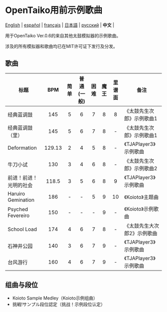 # OpenTaiko用前示例歌曲
[English](https://github.com/ExpedicHabbet/FormerSampleSongsForOpenTaiko/blob/main/README.md) |
[español](https://github.com/ExpedicHabbet/FormerSampleSongsForOpenTaiko/blob/main/LEEME.md) |
[français](https://github.com/ExpedicHabbet/FormerSampleSongsForOpenTaiko/blob/main/LISEZMOI.md) |
[日本語](https://github.com/ExpedicHabbet/FormerSampleSongsForOpenTaiko/blob/main/README-JA.md) |
[русский](https://github.com/ExpedicHabbet/FormerSampleSongsForOpenTaiko/blob/main/README-RU.md) |
__中文__ |

用于OpenTaiko Ver.0.6的来自其他太鼓模拟器的示例歌曲。

涉及的所有模拟器和歌曲均已在MIT许可证下发行及分发。
## 歌曲
| 标题                   | BPM | 简单 | 普通(一般) | 困难 | 魔王 | 里谱面 | 备注     |
| ---------------------- |:---:|:----:|:------:|:----:|:-------:|:-----:| ---------- |
| 经典蓝调鼓             | 145    | 5 | 6 | 7 | 8 |  8 | 《太鼓先生次郎》示例歌曲1   |
| 经典蓝调鼓（里）       | 145    | 5 | 6 | 7 | 8 |  - | 《太鼓先生次郎》示例歌曲1   |
| Deformation            | 129.13 | 2 | 4 | 5 | 8 |  - | 《TJAPlayer3》示例歌曲      |
| 牛刀小试               | 130    | 3 | 4 | 6 | 8 |  - | 《太鼓先生次郎》示例歌曲2   |
| 前进！前进！光明的社会 | 118.5  | 3 | 5 | 6 | 8 |  9 | 《TJAPlayer3》示例歌曲      |
| Haruiro Gemination     | 186    | - | - | 5 | 9 | 10 | 《Koioto》主题曲            |
| Psyched Fevereiro      | 150    | - | - | - | 9 |  - | 《Koioto》示例歌曲          |
| School Load            | 174    | 4 | 6 | 7 | 8 |  - | 《太鼓先生大次郎2》示例歌曲 |
| 石神井公园             | 140    | 3 | 6 | 7 | 9 |  - | 《TJAPlayer3》示例歌曲      |
| 台风游行               | 160    | 4 | 6 | 7 | 9 |  - | 《TJAPlayer3》示例歌曲      |
## 组曲与段位
* Koioto Sample Medley（Koioto示例组曲）
* 挑戦!サンプル段位認定（挑战！示例段位认定）